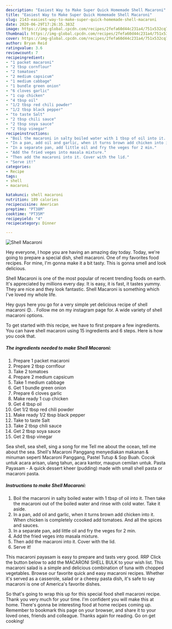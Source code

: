 ```yaml
---
description: "Easiest Way to Make Super Quick Homemade Shell Macaroni"
title: "Easiest Way to Make Super Quick Homemade Shell Macaroni"
slug: 2143-easiest-way-to-make-super-quick-homemade-shell-macaroni
date: 2020-06-29T17:26:35.383Z
image: https://img-global.cpcdn.com/recipes/2fefa60d44c231a4/751x532cq70/shell-macaroni-recipe-main-photo.jpg
thumbnail: https://img-global.cpcdn.com/recipes/2fefa60d44c231a4/751x532cq70/shell-macaroni-recipe-main-photo.jpg
cover: https://img-global.cpcdn.com/recipes/2fefa60d44c231a4/751x532cq70/shell-macaroni-recipe-main-photo.jpg
author: Bryan Reid
ratingvalue: 3.6
reviewcount: 7
recipeingredient:
- "1 packet macaroni"
- "2 tbsp cornflour"
- "2 tomatoes"
- "2 medium capsicum"
- "1 medium cabbage"
- "1 bundle green onion"
- "6 cloves garlic"
- "1 cup chicken"
- "4 tbsp oil"
- "1/2 tbsp red chili powder"
- "1/2 tbsp black pepper"
- "to taste Salt"
- "2 tbsp chili sauce"
- "2 tbsp soya sauce"
- "2 tbsp vinegar"
recipeinstructions:
- "Boil the macaroni in salty boiled water with 1 tbsp of oil into it. Then take the macaroni out of the boiled water and rinse with cold water. Take it aside."
- "In a pan, add oil and garlic, when it turns brown add chicken into it. When chicken is completely ccooked add tomatoes. And all the spices and sauces."
- "In a separate pan, add little oil and fry the veges for 2 min."
- "Add the fried veges into masala mixture."
- "Then add the macaroni into it. Cover with the lid."
- "Serve it!"
categories:
- Recipe
tags:
- shell
- macaroni

katakunci: shell macaroni 
nutrition: 189 calories
recipecuisine: American
preptime: "PT38M"
cooktime: "PT35M"
recipeyield: "4"
recipecategory: Dinner

---
```



![Shell Macaroni](https://img-global.cpcdn.com/recipes/2fefa60d44c231a4/751x532cq70/shell-macaroni-recipe-main-photo.jpg)

Hey everyone, I hope you are having an amazing day today. Today, we're going to prepare a special dish, shell macaroni. One of my favorites food recipes. For mine, I'm gonna make it a bit tasty. This is gonna smell and look delicious.

Shell Macaroni is one of the most popular of recent trending foods on earth. It's appreciated by millions every day. It is easy, it is fast, it tastes yummy. They are nice and they look fantastic. Shell Macaroni is something which I've loved my whole life.

Hey guys here you go for a very simple yet delicious recipe of shell macaroni 😊. . Follow me on my instagram page for. A wide variety of shell macaroni options.


To get started with this recipe, we have to first prepare a few ingredients. You can have shell macaroni using 15 ingredients and 6 steps. Here is how you cook that.

<!--inarticleads1-->

##### The ingredients needed to make Shell Macaroni:

1. Prepare 1 packet macaroni
1. Prepare 2 tbsp cornflour
1. Take 2 tomatoes
1. Prepare 2 medium capsicum
1. Take 1 medium cabbage
1. Get 1 bundle green onion
1. Prepare 6 cloves garlic
1. Make ready 1 cup chicken
1. Get 4 tbsp oil
1. Get 1/2 tbsp red chili powder
1. Make ready 1/2 tbsp black pepper
1. Take to taste Salt
1. Take 2 tbsp chili sauce
1. Get 2 tbsp soya sauce
1. Get 2 tbsp vinegar


Sea shell, sea shell, sing a song for me Tell me about the ocean, tell me about the sea. Shell&#39;s Macaroni Panggang menyediakan makanan &amp; minuman seperti Macaroni Panggang, Pastel Tutup &amp; Sop Buah. Cocok untuk acara arisan, ulang tahun, acara kantor, maupun cemilan untuk. Pasta Payasam - A quick dessert kheer (pudding) made with small shell pasta or macaroni pasta. 

<!--inarticleads2-->

##### Instructions to make Shell Macaroni:

1. Boil the macaroni in salty boiled water with 1 tbsp of oil into it. Then take the macaroni out of the boiled water and rinse with cold water. Take it aside.
1. In a pan, add oil and garlic, when it turns brown add chicken into it. When chicken is completely ccooked add tomatoes. And all the spices and sauces.
1. In a separate pan, add little oil and fry the veges for 2 min.
1. Add the fried veges into masala mixture.
1. Then add the macaroni into it. Cover with the lid.
1. Serve it!


This macaroni payasam is easy to prepare and tasts very good. RRP Click the button below to add the MACARONI SHELL BULK to your wish list. This macaroni salad is a simple and delicious combination of tuna with chopped vegetables. Browse our favorite quick and easy macaroni recipes. Whether it&#39;s served as a casserole, salad or a cheesy pasta dish, it&#39;s safe to say macaroni is one of America&#39;s favorite dishes. 

So that's going to wrap this up for this special food shell macaroni recipe. Thank you very much for your time. I'm confident you will make this at home. There's gonna be interesting food at home recipes coming up. Remember to bookmark this page on your browser, and share it to your loved ones, friends and colleague. Thanks again for reading. Go on get cooking!
